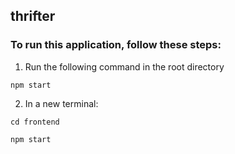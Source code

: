 ## thrifter
### To run this application, follow these steps:

1. Run the following command in the root directory

`npm start`

2. In a new terminal:

`cd frontend`

`npm start`
